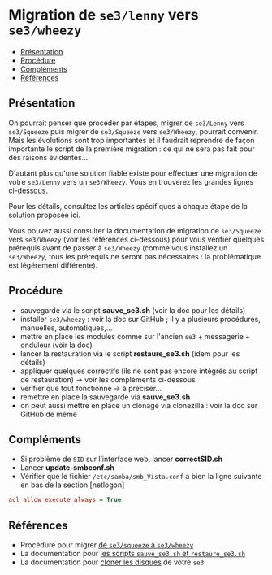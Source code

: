 # Migration de `se3/lenny` vers `se3/wheezy`

* [Présentation](#présentation)
* [Procédure](#procédure)
* [Compléments](#compléments)
* [Références](#références)


## Présentation

On pourrait penser que procéder par étapes, migrer de `se3/Lenny` vers `se3/Squeeze` puis  migrer de `se3/Squeeze` vers `se3/Wheezy`, pourrait convenir. Mais les évolutions sont trop importantes et il faudrait reprendre de façon importante le script de la première migration : ce qui ne sera pas fait pour des raisons évidentes…

D'autant plus qu'une solution fiable existe pour effectuer une migration de votre `se3/Lenny` vers un `se3/Wheezy`. Vous en trouverez les grandes lignes ci-dessous.

Pour les détails, consultez les articles spécifiques à chaque étape de la solution proposée ici.

Vous pouvez aussi consulter la documentation de migration de `se3/Squeeze` vers `se3/Wheezy` (voir les références ci-dessous) pour vous vérifier quelques prérequis avant de passer à `se3/Wheezy` (comme vous installez un `se3/Wheezy`, tous les prérequis ne seront pas nécessaires : la problématique est légérement différente).


## Procédure

* sauvegarde via le script **sauve_se3.sh** (voir la doc pour les détails)
* installer `se3/wheezy` : voir la doc sur GitHub ; il y a plusieurs procédures, manuelles, automatiques,…
* mettre en place les modules comme sur l'ancien `se3` + messagerie + onduleur (voir la doc)
* lancer la restauration via le script **restaure_se3.sh** (idem pour les détails)
* appliquer quelques correctifs (ils ne sont pas encore intégrés au script de restauration) → voir les compléments ci-dessous
* vérifier que tout fonctionne → à préciser…
* remettre en place la sauvegarde via **sauve_se3.sh**
* on peut aussi mettre en place un clonage via clonezilla : voir la doc sur GitHub de même


## Compléments

- Si problème de `SID` sur l’interface web, lancer **correctSID.sh**
- Lancer **update-smbconf.sh**
- Vérifier que le fichier `/etc/samba/smb_Vista.conf` a bien la ligne suivante en bas de la section [netlogon]
```ini
acl allow execute always = True
```


## Références

* Procédure pour migrer [de `se3/squeeze` à `se3/wheezy`](../se3-migration/SqueezeToWheezy.md#migration-de-se3squeeze-vers-se3wheezy)
* La documentation pour [les scripts `sauve_se3.sh` et `restaure_se3.sh`](../se3-sauvegarde/sauverestaure.md#sauvegarder-et-restaurer-un-serveur-se3)
* La documentation pour [cloner les disques](../se3-sauvegarde/clonerse3.md#cloner-un-se3) de votre `se3`

